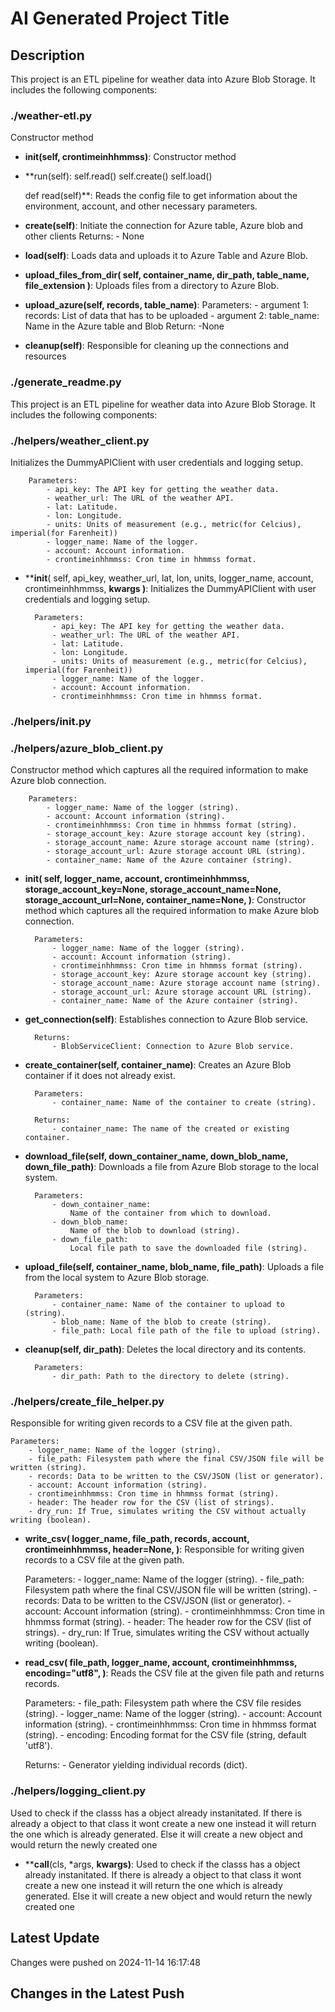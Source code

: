 
# AI Generated Project Title

## Description

This project is an ETL pipeline for weather data into Azure Blob Storage.
It includes the following components:

### ./weather-etl.py
Constructor method

- **__init__(self, crontimeinhhmmss)**: Constructor method

- **run(self):
        self.read()
        self.create()
        self.load()

    def read(self)**: Reads the config file to get information about the environment,
        account, and other necessary parameters.

- **create(self)**: Initiate the connection for Azure table,
        Azure blob and other clients
        Returns:
            - None

- **load(self)**: Loads data and uploads it to Azure Table and Azure Blob.

- **upload_files_from_dir(
        self, container_name, dir_path, table_name, file_extension
    )**: Uploads files from a directory to Azure Blob.

- **upload_azure(self, records, table_name)**: Parameters:
            - argument 1: records: List of data that has to be uploaded
            - argument 2: table_name: Name in the Azure table and Blob
        Return:
             -None

- **cleanup(self)**: Responsible for cleaning up the connections and resources

### ./generate_readme.py
This project is an ETL pipeline for weather data into Azure Blob Storage.
It includes the following components:

### ./helpers/weather_client.py
Initializes the DummyAPIClient with user credentials and logging setup.

        Parameters:
            - api_key: The API key for getting the weather data.
            - weather_url: The URL of the weather API.
            - lat: Latitude.
            - lon: Longitude.
            - units: Units of measurement (e.g., metric(for Celcius), imperial(for Farenheit))
            - logger_name: Name of the logger.
            - account: Account information.
            - crontimeinhhmmss: Cron time in hhmmss format.

- **__init__(
        self, api_key, weather_url, lat, lon, units, logger_name, account, crontimeinhhmmss, **kwargs
    )**: Initializes the DummyAPIClient with user credentials and logging setup.

        Parameters:
            - api_key: The API key for getting the weather data.
            - weather_url: The URL of the weather API.
            - lat: Latitude.
            - lon: Longitude.
            - units: Units of measurement (e.g., metric(for Celcius), imperial(for Farenheit))
            - logger_name: Name of the logger.
            - account: Account information.
            - crontimeinhhmmss: Cron time in hhmmss format.

### ./helpers/__init__.py

### ./helpers/azure_blob_client.py
Constructor method which captures all the required information to
        make Azure blob connection.

        Parameters:
            - logger_name: Name of the logger (string).
            - account: Account information (string).
            - crontimeinhhmmss: Cron time in hhmmss format (string).
            - storage_account_key: Azure storage account key (string).
            - storage_account_name: Azure storage account name (string).
            - storage_account_url: Azure storage account URL (string).
            - container_name: Name of the Azure container (string).

- **__init__(
        self,
        logger_name,
        account,
        crontimeinhhmmss,
        storage_account_key=None,
        storage_account_name=None,
        storage_account_url=None,
        container_name=None,
    )**: Constructor method which captures all the required information to
        make Azure blob connection.

        Parameters:
            - logger_name: Name of the logger (string).
            - account: Account information (string).
            - crontimeinhhmmss: Cron time in hhmmss format (string).
            - storage_account_key: Azure storage account key (string).
            - storage_account_name: Azure storage account name (string).
            - storage_account_url: Azure storage account URL (string).
            - container_name: Name of the Azure container (string).

- **get_connection(self)**: Establishes connection to Azure Blob service.

        Returns:
            - BlobServiceClient: Connection to Azure Blob service.

- **create_container(self, container_name)**: Creates an Azure Blob container if it does not already exist.

        Parameters:
            - container_name: Name of the container to create (string).

        Returns:
            - container_name: The name of the created or existing container.

- **download_file(self, down_container_name, down_blob_name, down_file_path)**: Downloads a file from Azure Blob storage to the local system.

        Parameters:
            - down_container_name:
                Name of the container from which to download.
            - down_blob_name:
                Name of the blob to download (string).
            - down_file_path:
                Local file path to save the downloaded file (string).

- **upload_file(self, container_name, blob_name, file_path)**: Uploads a file from the local system to Azure Blob storage.

        Parameters:
            - container_name: Name of the container to upload to (string).
            - blob_name: Name of the blob to create (string).
            - file_path: Local file path of the file to upload (string).

- **cleanup(self, dir_path)**: Deletes the local directory and its contents.

        Parameters:
            - dir_path: Path to the directory to delete (string).

### ./helpers/create_file_helper.py
Responsible for writing given records to a CSV file at the given path.

    Parameters:
        - logger_name: Name of the logger (string).
        - file_path: Filesystem path where the final CSV/JSON file will be written (string).
        - records: Data to be written to the CSV/JSON (list or generator).
        - account: Account information (string).
        - crontimeinhhmmss: Cron time in hhmmss format (string).
        - header: The header row for the CSV (list of strings).
        - dry_run: If True, simulates writing the CSV without actually writing (boolean).

- **write_csv(
    logger_name,
    file_path,
    records,
    account,
    crontimeinhhmmss,
    header=None,
)**: Responsible for writing given records to a CSV file at the given path.

    Parameters:
        - logger_name: Name of the logger (string).
        - file_path: Filesystem path where the final CSV/JSON file will be written (string).
        - records: Data to be written to the CSV/JSON (list or generator).
        - account: Account information (string).
        - crontimeinhhmmss: Cron time in hhmmss format (string).
        - header: The header row for the CSV (list of strings).
        - dry_run: If True, simulates writing the CSV without actually writing (boolean).

- **read_csv(
    file_path,
    logger_name,
    account,
    crontimeinhhmmss,
    encoding="utf8",
)**: Reads the CSV file at the given file path and returns records.

    Parameters:
        - file_path: Filesystem path where the CSV file resides (string).
        - logger_name: Name of the logger (string).
        - account: Account information (string).
        - crontimeinhhmmss: Cron time in hhmmss format (string).
        - encoding: Encoding format for the CSV file (string, default 'utf8').

    Returns:
        - Generator yielding individual records (dict).

### ./helpers/logging_client.py
Used to check if the classs has a object already instanitated.
        If there is already a object to that class it wont create a new one
        instead it will return the one which is already generated.
        Else it will create a new object and would return the newly created one

- **__call__(cls, *args, **kwargs)**: Used to check if the classs has a object already instanitated.
        If there is already a object to that class it wont create a new one
        instead it will return the one which is already generated.
        Else it will create a new object and would return the newly created one


## Latest Update
Changes were pushed on 2024-11-14 16:17:48

## Changes in the Latest Push

